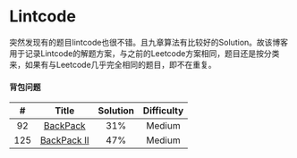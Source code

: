 # Lintcode

突然发现有的题目lintcode也很不错。且九章算法有比较好的Solution。故该博客用于记录Lintcode的解题方案，与之前的Leetcode方案相同，题目还是按分类来，如果有与Leetcode几乎完全相同的题目，即不在重复。 

#### 背包问题 

| # | Title | Solution | Difficulty |
|:-:| :---: | :------: | :--------: |
| 92| [BackPack](https://github.com/xcTorres/Lintcode/blob/master/92.Backpack.md)|31%|Medium|
| 125|[BackPack II](https://github.com/xcTorres/Lintcode/blob/master/125.Backpack%20II.md)|47%|Medium|